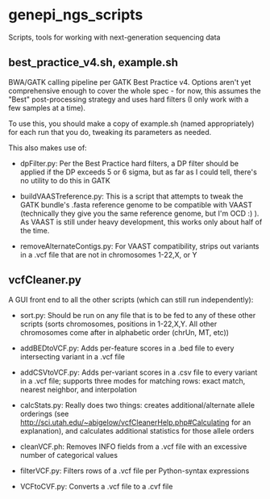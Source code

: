genepi_ngs_scripts
==================

Scripts, tools for working with next-generation sequencing data

best_practice_v4.sh, example.sh
-------------------------------
BWA/GATK calling pipeline per GATK Best Practice v4. Options aren't yet comprehensive enough to cover the whole spec - for now, this assumes the "Best" post-processing strategy and uses hard filters (I only work with a few samples at a time).

To use this, you should make a copy of example.sh (named appropriately) for each run that you do, tweaking its parameters as needed.

This also makes use of:

- dpFilter.py:
  Per the Best Practice hard filters, a DP filter should be applied if the DP exceeds 5 or 6 sigma, but as far as I could tell, there's no utility to do this in GATK

- buildVAASTreference.py:
  This is a script that attempts to tweak the GATK bundle's .fasta reference genome to be compatible with VAAST (technically they give you the same reference genome, but I'm OCD :) ). As VAAST is still under heavy development, this works only about half of the time.

- removeAlternateContigs.py:
  For VAAST compatibility, strips out variants in a .vcf file that are not in chromosomes 1-22,X, or Y

vcfCleaner.py
-------------
A GUI front end to all the other scripts (which can still run independently):

- sort.py:
  Should be run on any file that is to be fed to any of these other scripts (sorts chromosomes, positions in 1-22,X,Y. All other chromosomes come after in alphabetic order (chrUn, MT, etc))

- addBEDtoVCF.py:
  Adds per-feature scores in a .bed file to every intersecting variant in a .vcf file

- addCSVtoVCF.py:
  Adds per-variant scores in a .csv file to every variant in a .vcf file; supports three modes for matching rows: exact match, nearest neighbor, and interpolation

- calcStats.py:
  Really does two things: creates additional/alternate allele orderings (see http://sci.utah.edu/~abigelow/vcfCleanerHelp.php#Calculating for an explanation), and calculates additional statistics for those allele orders

- cleanVCF.ph:
  Removes INFO fields from a .vcf file with an excessive number of categorical values

- filterVCF.py:
  Filters rows of a .vcf file per Python-syntax expressions

- VCFtoCVF.py:
  Converts a .vcf file to a .cvf file